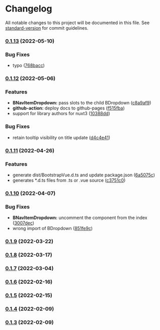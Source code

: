 # Changelog

All notable changes to this project will be documented in this file. See [standard-version](https://github.com/conventional-changelog/standard-version) for commit guidelines.

### [0.1.13](https://github.com/cdmoro/bootstrap-vue-3/compare/v0.1.12...v0.1.13) (2022-05-10)

### Bug Fixes

- typo ([768bacc](https://github.com/cdmoro/bootstrap-vue-3/commit/768bacc546c8588e09b65ca1c600f3bf7af28fce))

### [0.1.12](https://github.com/cdmoro/bootstrap-vue-3/compare/v0.1.11...v0.1.12) (2022-05-06)

### Features

- **BNavItemDropdown:** pass slots to the child BDropdown ([c8a9af9](https://github.com/cdmoro/bootstrap-vue-3/commit/c8a9af9831008bfbaf392bca8aeb54f7373ae131))
- **github-action:** deploy docs to github-pages ([f515fba](https://github.com/cdmoro/bootstrap-vue-3/commit/f515fba3947931743c16831d622715b48bea53d6))
- support for library authors for nuxt3 ([10388dd](https://github.com/cdmoro/bootstrap-vue-3/commit/10388dddc0a484ec6e8b90676dbb3cc3a095406b))

### Bug Fixes

- retain tooltip visibility on title update ([d4c4e41](https://github.com/cdmoro/bootstrap-vue-3/commit/d4c4e4110017b4186e29e49300b2e574141f9ae2))

### [0.1.11](https://github.com/cdmoro/bootstrap-vue-3/compare/v0.1.10...v0.1.11) (2022-04-26)

### Features

- generate dist/BootstrapVue.d.ts and update package.json ([6a5075c](https://github.com/cdmoro/bootstrap-vue-3/commit/6a5075c392169c9efc7e24393fa4753092627813))
- generates \*.d.ts files from .ts or .vue source ([c3751c0](https://github.com/cdmoro/bootstrap-vue-3/commit/c3751c09e50cc3e48bca7b1d6bf05cf6333ab94e))

### [0.1.10](https://github.com/cdmoro/bootstrap-vue-3/compare/v0.1.9...v0.1.10) (2022-04-07)

### Bug Fixes

- **BNavItemDropdown:** uncomment the component from the index ([3007dec](https://github.com/cdmoro/bootstrap-vue-3/commit/3007dec442fa23f2a5a4012b4ef40b621ea9f5bf))
- wrong import of BDropdown ([851fe9c](https://github.com/cdmoro/bootstrap-vue-3/commit/851fe9c70880dce4f4b85c0f945679a08a2abf24))

### [0.1.9](https://github.com/cdmoro/bootstrap-vue-3/compare/v0.1.8...v0.1.9) (2022-03-22)

### [0.1.8](https://github.com/cdmoro/bootstrap-vue-3/compare/v0.1.7...v0.1.8) (2022-03-17)

### [0.1.7](https://github.com/cdmoro/bootstrap-vue-3/compare/v0.1.6...v0.1.7) (2022-03-04)

### [0.1.6](https://github.com/cdmoro/bootstrap-vue-3/compare/v0.1.5...v0.1.6) (2022-02-16)

### [0.1.5](https://github.com/cdmoro/bootstrap-vue-3/compare/v0.1.4...v0.1.5) (2022-02-15)

### [0.1.4](https://github.com/cdmoro/bootstrap-vue-3/compare/v0.1.3...v0.1.4) (2022-02-09)

### [0.1.3](https://github.com/cdmoro/bootstrap-vue-3/compare/v0.1.2...v0.1.3) (2022-02-09)

